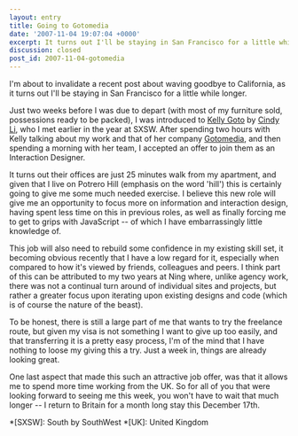 ```yaml
---
layout: entry
title: Going to Gotomedia
date: '2007-11-04 19:07:04 +0000'
excerpt: It turns out I'll be staying in San Francisco for a little while longer.
discussion: closed
post_id: 2007-11-04-gotomedia
---
```

I'm about to invalidate a recent post about waving goodbye to California, as it turns out I'll be staying in San Francisco for a little while longer.

Just two weeks before I was due to depart (with most of my furniture sold, possessions ready to be packed), I was introduced to [Kelly Goto][1] by [Cindy Li][2], who I met earlier in the year at SXSW. After spending two hours with Kelly talking about my work and that of her company [Gotomedia][3], and then spending a morning with her team, I accepted an offer to join them as an Interaction Designer.

It turns out their offices are just 25 minutes walk from my apartment, and given that I live on Potrero Hill (emphasis on the word 'hill') this is certainly going to give me some much needed exercise. I believe this new role will give me an opportunity to focus more on information and interaction design, having spent less time on this in previous roles, as well as finally forcing me to get to grips with JavaScript -- of which I have embarrassingly little knowledge of.

This job will also need to rebuild some confidence in my existing skill set, it becoming obvious recently that I have a low regard for it, especially when compared to how it's viewed by friends, colleagues and peers. I think part of this can be attributed to my two years at Ning where, unlike agency work, there was not a continual turn around of individual sites and projects, but rather a greater focus upon iterating upon existing designs and code (which is of course the nature of the beast).

To be honest, there is still a large part of me that wants to try the freelance route, but given my visa is not something I want to give up too easily, and that transferring it is a pretty easy process, I'm of the mind that I have nothing to loose my giving this a try. Just a week in, things are already looking great.

One last aspect that made this such an attractive job offer, was that it allows me to spend more time working from the UK. So for all of you that were looking forward to seeing me this week, you won't have to wait that much longer -- I return to Britain for a month long stay this December 17th.

[1]: http://en.wikipedia.org/wiki/Kelly_Goto
[2]: http://www.cindyli.com/
[3]: http://www.gotomedia.com/

*[SXSW]: South by SouthWest
*[UK]: United Kingdom